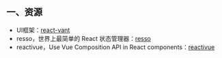 ## 一、资源
* UI框架：[react-vant](https://react-vant.3lang.dev/components/flex)
* resso，世界上最简单的 React 状态管理器：[resso](https://github.com/nanxiaobei/resso)
* reactivue，Use Vue Composition API in React components：[reactivue](https://github.com/antfu/reactivue/)